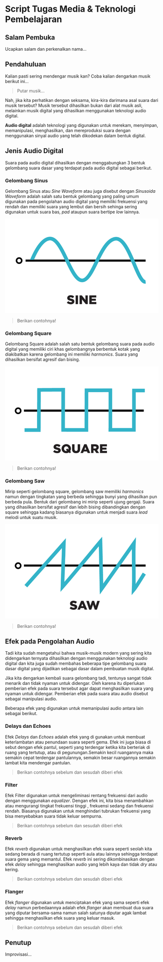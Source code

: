 # Script Tugas Media & Teknologi Pembelajaran

## Salam Pembuka

Ucapkan salam dan perkenalkan nama...

## Pendahuluan

Kalian pasti sering mendengar musik kan? Coba kalian dengarkan musik berikut ini...

> Putar musik...

Nah, jika kita perhatikan dengan seksama, kira-kira darimana asal suara dari musik tersebut? Musik tersebut dihasilkan bukan dari alat musik asli, melainkan musik digital yang dihasilkan menggunakan teknologi audio digital.

**Audio digital** adalah teknologi yang digunakan untuk merekam, menyimpan, memanipulasi, menghasilkan, dan mereproduksi suara dengan menggunakan sinyal audio yang telah dikodekan dalam bentuk digital.

## Jenis Audio Digital

Suara pada audio digital dihasilkan dengan menggabungkan 3 bentuk gelombang suara dasar yang terdapat pada audio digital sebagai berikut.

### Gelombang Sinus

Gelombang Sinus atau _Sine Waveform_ atau juga disebut dengan _Sinusoida Waveform_ adalah salah satu bentuk gelombang yang paling umum digunakan pada pengolahan audio digital yang memiliki frekuensi yang rendah dan memiliki suara yang lembut dan bersih sehinga sering digunakan untuk suara bas, _pad_ ataupun suara bertipe _low_ lainnya.

![sine waveform](sine-wave.jpg)

> Berikan contohnya!

### Gelombang Square

Gelombang Square adalah salah satu bentuk gelombang suara pada audio digital yang memiliki ciri khas gelombangnya berbentuk kotak yang diakibatkan karena gelombang ini memiliki _harmonics_. Suara yang dihasilkan bersifat agresif dan bising.

![square waveform](square-wave.jpg)

> Berikan contohnya!

### Gelombang Saw

Mirip seperti gelombang square, gelombang saw memiliki _harmonics_ namun dengan tingkatan yang berbeda sehingga bunyi yang dihasilkan pun berbeda pula. Bentuk dari gelombang ini mirip seperti ujung gergaji. Suara yang dihasilkan bersifat agresif dan lebih bising dibandingkan dengan square sehingga kadang biasanya digunakan untuk menjadi suara _lead_ melodi untuk suatu musik.

![saw waveform](saw-wave.jpg)

> Berikan contohnya!

## Efek pada Pengolahan Audio

Tadi kita sudah mengetahui bahwa musik-musik modern yang sering kita didengarkan ternyata dihasilkan dengan menggunakan teknologi audio digital dan kita juga sudah membahas beberapa tipe gelombang suara dasar digital yang dijadikan sebagai dasar dalam pembuatan musik digital.

Jika kita dengarkan kembali suara gelombang tadi, tentunya sangat tidak menarik dan tidak nyaman untuk didengar. Oleh karena itu diperlukan pemberian efek pada suara tersebut agar dapat menghasilkan suara yang nyaman untuk didengar. Pemberian efek pada suara atau audio disebut sebagai manipulasi audio.

Beberapa efek yang digunakan untuk memanipulasi audio antara lain sebagai berikut.

### Delays dan Echoes

Efek _Delays_ dan _Echoes_ adalah efek yang di gunakan untuk membuat keterlambatan atau penundaan suara seperti gema. Efek ini juga biasa di sebut dengan efek pantul, seperti yang terdengar ketika kita berteriak di ruang yang tertutup, atau di pegunungan.Semakin kecil ruangannya maka semakin cepat terdengar pantulannya, semakin besar ruangannya semakin lambat kita mendengar pantulan.

> Berikan contohnya sebelum dan sesudah diberi efek

### Filter

Efek Filter digunakan untuk mengeliminasi rentang frekuensi dari audio dengan menggunakan _equalizer_. Dengan efek ini, kita bisa menambahkan atau mengurangi tingkat frekuensi tinggi , frekuensi sedang dan frekuensi rendah. Biasanya digunakan untuk menghindari tubrukan frekuensi yang bisa menyebabkan suara tidak keluar sempurna.

> Berikan contohnya sebelum dan sesudah diberi efek

### Reverb

Efek _reverb_ digunakan untuk menghasilkan efek suara seperti seolah kita sedang berada di ruang tertutup seperti aula atau lainnya sehingga terdapat suara gema yang memantul. Efek _reverb_ ini sering dikombinasikan dengan efek _delay_ sehingga menghasilkan audio yang lebih kaya dan tidak _dry_ atau kering.

> Berikan contohnya sebelum dan sesudah diberi efek

### Flanger

Efek _flanger_ digunakan untuk menciptakan efek yang sama seperti efek _delay_ namun perbedaannya adalah efek _flanger_ akan membuat dua suara yang diputar bersama-sama namun salah satunya diputar agak lambat sehingga menghasilkan efek suara yang keluar masuk.

> Berikan contohnya sebelum dan sesudah diberi efek

## Penutup

Improvisasi...
